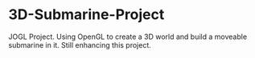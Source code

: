 # 3D-Submarine-Project

JOGL Project. Using OpenGL to create a 3D world and build a moveable submarine in it.
Still enhancing this project.
